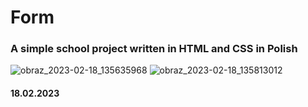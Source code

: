 # Form
### A simple school project written in HTML and CSS in Polish
![obraz_2023-02-18_135635968](https://user-images.githubusercontent.com/119127477/219866990-017ecf6f-bb3b-41c8-9460-224a43ddb9fe.png)
![obraz_2023-02-18_135813012](https://user-images.githubusercontent.com/119127477/219867052-b06309d5-d05e-4971-8bb7-c3652b8cbd25.png)
#### 18.02.2023
